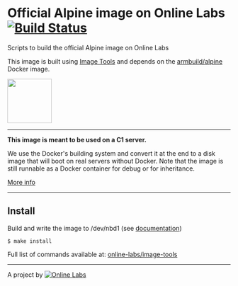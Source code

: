Official Alpine image on Online Labs [![Build Status](https://travis-ci.org/online-labs/image-alpine.svg?branch=master)](https://travis-ci.org/online-labs/image-alpine)
====================================

Scripts to build the official Alpine image on Online Labs

This image is built using [Image Tools](https://github.com/online-labs/image-tools) and depends on the [armbuild/alpine](https://registry.hub.docker.com/u/armbuild/alpine/) Docker image.

<img src="http://upload.wikimedia.org/wikipedia/commons/f/f0/Alpinelinux_logo.png" width="100px" />

---

**This image is meant to be used on a C1 server.**

We use the Docker's building system and convert it at the end to a disk image that will boot on real servers without Docker. Note that the image is still runnable as a Docker container for debug or for inheritance.

[More info](https://github.com/online-labs/image-tools#docker-based-builder)

---

Install
-------

Build and write the image to /dev/nbd1 (see [documentation](https://doc.cloud.online.net/howto/create_image.html))

    $ make install

Full list of commands available at: [online-labs/image-tools](https://github.com/online-labs/image-tools/tree/master#commands)

---

A project by [![Online Labs](https://raw.githubusercontent.com/online-labs/doc.cloud.online.net/master/www/documentation/docs_public/contents/images/logo_footer.png)](http://labs.online.net/)
